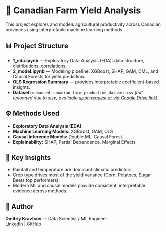 ﻿# 🌾 Canadian Farm Yield Analysis

This project explores and models agricultural productivity across Canadian provinces using interpretable machine learning methods.

## 📊 Project Structure
- **1_eda.ipynb** — Exploratory Data Analysis (EDA): data structure, distributions, correlations.
- **2_model.ipynb** — Modeling pipeline: XGBoost, SHAP, GAM, DML, and Causal Forests for yield prediction.
- **OLS Regression Summary** — provides interpretable coefficient-based insights.
- **Dataset:** `enhanced_canadian_farm_production_dataset.csv` *(not uploaded due to size; available [upon request or via Google Drive link](https://www.kaggle.com/datasets/aryan208/canadian-farm-production-dataset-19202024)).*

## ⚙️ Methods Used
- **Exploratory Data Analysis (EDA)**
- **Machine Learning Models:** XGBoost, GAM, OLS
- **Causal Inference Models:** Double ML, Causal Forest
- **Explainability:** SHAP, Partial Dependence, Marginal Effects

## 🚀 Key Insights
- Rainfall and temperature are dominant climatic predictors.
- Crop type drives most of the yield variance (Corn, Potatoes, Sugar Beets top performers).
- Modern ML and causal models provide consistent, interpretable evidence across methods.

## 🧠 Author
**Dmitriy Kravtsov** — Data Scientist / ML Engineer  
[LinkedIn](https://www.linkedin.com/in/dmkravtsov) | [GitHub](https://github.com/dmkravtsov)

